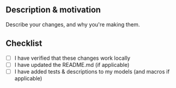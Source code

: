 ## Description & motivation

Describe your changes, and why you're making them.


## Checklist
- [ ] I have verified that these changes work locally
- [ ] I have updated the README.md (if applicable)
- [ ] I have added tests & descriptions to my models (and macros if applicable)
